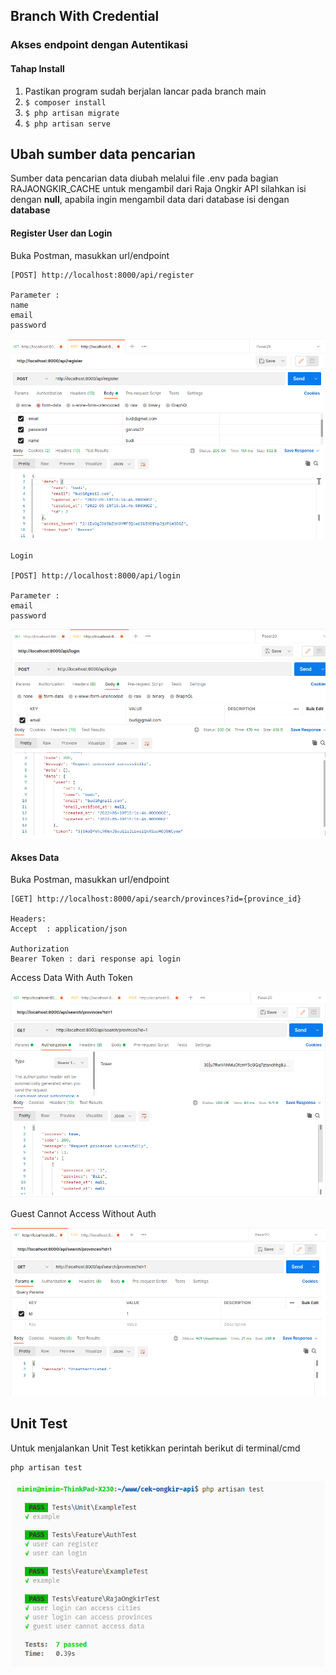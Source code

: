 <h2>Branch With Credential</h2>

<h3>Akses endpoint dengan Autentikasi</h3>

#### Tahap Install
1. Pastikan program sudah berjalan lancar pada branch main
2. `$ composer install`
4. `$ php artisan migrate`
5. `$ php artisan serve`

<h2>Ubah sumber data pencarian</h2>
    Sumber data pencarian data diubah melalui file .env pada bagian RAJAONGKIR_CACHE
    untuk mengambil dari Raja Ongkir API silahkan isi dengan <b>null</b>, apabila ingin mengambil data
    dari database isi dengan <b>database</b>


#### Register User dan Login

Buka Postman, masukkan url/endpoint

    [POST] http://localhost:8000/api/register

    Parameter : 
    name
    email
    password

![This is an image](daftar.png)

    Login

    [POST] http://localhost:8000/api/login

    Parameter : 
    email
    password

![This is an image](login.png)

#### Akses Data

Buka Postman, masukkan url/endpoint

    [GET] http://localhost:8000/api/search/provinces?id={province_id}
    
    Headers:
    Accept  : application/json

    Authorization
    Bearer Token : dari response api login
    
<p>Access Data With Auth Token</p>

![This is an image](with_auth.png)


<!-- ![This is an image](register.png) -->
<p>Guest Cannot Access Without Auth</p>

![This is an image](not-authenticate.png)

<h2>Unit Test</h2>
Untuk menjalankan Unit Test ketikkan perintah berikut di terminal/cmd
    
    php artisan test

![This is an image](test.png)